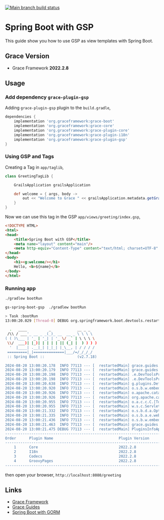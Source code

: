 [![Main branch build status](https://github.com/grace-guides/gs-spring-boot-gorm/workflows/Grace%20CI/badge.svg?style=flat)](https://github.com/grace-guides/gs-spring-boot-gorm/actions?query=workflow%3A%Grace+CI%22)

# Spring Boot with GSP

This guide show you how to use GSP as view templates with Spring Boot.

## Grace Version

- Grace Framework **2022.2.8**

## Usage

### Add dependency `grace-plugin-gsp`

Adding `grace-plugin-gsp` plugin to the `build.gradle`,

```gradle
dependencies {
	implementation 'org.graceframework:grace-boot'
	implementation 'org.graceframework:grace-core'
	implementation 'org.graceframework:grace-plugin-core'
	implementation 'org.graceframework:grace-plugin-i18n'
	implementation 'org.graceframework:grace-plugin-gsp'
}
```

### Using GSP and Tags

Creating a Tag in `app/taglib`,

```groovy
class GreetingTagLib {

    GrailsApplication grailsApplication

    def welcome = { args, body ->
        out << "Welcome to Grace " << grailsApplication.metadata.getGrailsVersion()
    }
}
```

Now we can use this tag in the GSP `app/views/greeting/index.gsp`,

```html
<!DOCTYPE HTML>
<html>
<head>
    <title>Spring Boot with GSP</title>
    <meta name="layout" content="main"/>
    <meta http-equiv="Content-Type" content="text/html; charset=UTF-8" />
</head>
<body>
    <h1><g:welcome/></h1>
    Hello, <b>${name}</b>
</body>
</html>
```

### Running app

```bash
./gradlew bootRun
```

```bash
gs-spring-boot-gsp  ./gradlew bootRun

> Task :bootRun
13:00:20.029 [Thread-0] DEBUG org.springframework.boot.devtools.restart.classloader.RestartClassLoader - Created RestartClassLoader org.springframework.boot.devtools.restart.classloader.RestartClassLoader@29de8e70

  .   ____          _            __ _ _
 /\\ / ___'_ __ _ _(_)_ __  __ _ \ \ \ \
( ( )\___ | '_ | '_| | '_ \/ _` | \ \ \ \
 \\/  ___)| |_)| | | | | || (_| |  ) ) ) )
  '  |____| .__|_| |_|_| |_\__, | / / / /
 =========|_|==============|___/=/_/_/_/
 :: Spring Boot ::               (v2.7.18)

2024-08-20 13:00:20.178  INFO 77113 --- [  restartedMain] grace.guides.GraceBootApplication        : Starting GraceBootApplication using Java 17.0.12 on Michaels-Mini with PID 77113 (/Users/rain/Development/github/grace/grace-guides/gs-spring-boot-gsp/build/classes/groovy/main started by rain in /Users/rain/Development/github/grace/grace-guides/gs-spring-boot-gsp)
2024-08-20 13:00:20.179  INFO 77113 --- [  restartedMain] grace.guides.GraceBootApplication        : No active profile set, falling back to 1 default profile: "default"
2024-08-20 13:00:20.198  INFO 77113 --- [  restartedMain] .e.DevToolsPropertyDefaultsPostProcessor : Devtools property defaults active! Set 'spring.devtools.add-properties' to 'false' to disable
2024-08-20 13:00:20.198  INFO 77113 --- [  restartedMain] .e.DevToolsPropertyDefaultsPostProcessor : For additional web related logging consider setting the 'logging.level.web' property to 'DEBUG'
2024-08-20 13:00:20.638  INFO 77113 --- [  restartedMain] g.plugins.DefaultGrailsPluginManager     : Total 4 plugins loaded successfully, take in 59 ms
2024-08-20 13:00:20.920  INFO 77113 --- [  restartedMain] o.s.b.w.embedded.tomcat.TomcatWebServer  : Tomcat initialized with port(s): 8080 (http)
2024-08-20 13:00:20.926  INFO 77113 --- [  restartedMain] o.apache.catalina.core.StandardService   : Starting service [Tomcat]
2024-08-20 13:00:20.926  INFO 77113 --- [  restartedMain] org.apache.catalina.core.StandardEngine  : Starting Servlet engine: [Apache Tomcat/9.0.93]
2024-08-20 13:00:20.955  INFO 77113 --- [  restartedMain] o.a.c.c.C.[Tomcat].[localhost].[/]       : Initializing Spring embedded WebApplicationContext
2024-08-20 13:00:20.955  INFO 77113 --- [  restartedMain] w.s.c.ServletWebServerApplicationContext : Root WebApplicationContext: initialization completed in 757 ms
2024-08-20 13:00:21.332  INFO 77113 --- [  restartedMain] o.s.b.d.a.OptionalLiveReloadServer       : LiveReload server is running on port 35729
2024-08-20 13:00:21.335  INFO 77113 --- [  restartedMain] o.s.b.a.e.web.EndpointLinksResolver      : Exposing 14 endpoint(s) beneath base path '/actuator'
2024-08-20 13:00:21.436  INFO 77113 --- [  restartedMain] o.s.b.w.embedded.tomcat.TomcatWebServer  : Tomcat started on port(s): 8080 (http) with context path ''
2024-08-20 13:00:21.463  INFO 77113 --- [  restartedMain] grace.guides.GraceBootApplication        : Started GraceBootApplication in 1.43 seconds (JVM running for 1.761)
2024-08-20 13:00:21.475 DEBUG 77113 --- [  restartedMain] PluginsInfoApplicationContextInitializer :
----------------------------------------------------------------------------------------------
Order      Plugin Name                              Plugin Version                     Enabled
----------------------------------------------------------------------------------------------
    1      Core                                     2022.2.8                                 Y
    2      I18n                                     2022.2.8                                 Y
    3      Codecs                                   2022.2.8                                 Y
    4      GroovyPages                              2022.2.8                                 Y
----------------------------------------------------------------------------------------------
```

then open your browser, `http://localhost:8080/greeting`

## Links

- [Grace Framework](https://github.com/graceframework/grace-framework)
- [Grace Guides](https://github.com/grace-guides)
- [Spring Boot with GORM](https://github.com/grace-guides/gs-spring-boot-gorm)
